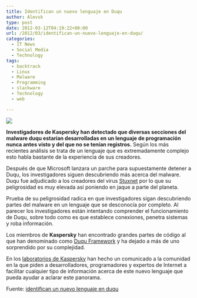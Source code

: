 ```yaml
---
title: Identifican un nuevo lenguaje en Duqu
author: Alevsk
type: post
date: 2012-03-12T04:19:22+00:00
url: /2012/03/identifican-un-nuevo-lenguaje-en-duqu/
categories:
  - IT News
  - Social Media
  - Technology
tags:
  - backtrack
  - Linux
  - Malware
  - Programming
  - slackware
  - Technology
  - web

---
```

[![](/images/Duqu.jpg)](http://www.alevsk.com/2012/03/identifican-un-nuevo-lenguaje-en-duqu/duqu/)

**Investigadores de Kaspersky han detectado que diversas secciones del malware duqu estarían desarrolladas en un lenguaje de programación nunca antes visto y del que no se tenían registros.** Según los más recientes análisis se trata de un lenguaje que es extremadamente complejo esto habla bastante de la experiencia de sus creadores.

Después de que Microsoft lanzara un parche para supuestamente detener a Duqu, los investigadores siguen descubriendo más acerca del malware. Duqu fue adjudicado a los creadores del virus [Stuxnet][1] por lo que su peligrosidad es muy elevada así poniendo en jaque a parte del planeta.

Prueba de su peligrosidad radica en que investigadores sigan descubriendo partes del malware en un lenguaje que se desconocía por completo. Al parecer los investigadores están intentando comprender el funcionamiento de Duqu, sobre todo como es que establece conexiones, penetra sistemas y roba información.

Los miembros de **Kaspersky** han encontrado grandes partes de código al que han denominado como [Duqu Framework][2] y ha dejado a más de uno sorprendido por su complejidad.

En los [laboratorios de Kaspersky][3] han hecho un comunicado a la comunidad en la que piden a desarrolladores, programadores y expertos de Internet a facilitar cualquier tipo de información acerca de este nuevo lenguaje que pueda ayudar a aclarar este panorama.

Fuente: [identifican un nuevo lenguaje en duqu][4]

 [1]: http://es.wikipedia.org/wiki/Stuxnet
 [2]: http://news.softpedia.com/news/Duqu-Framework-Coded-in-Unknown-Programming-Language-257343.shtml
 [3]: http://latam.kaspersky.com/mx
 [4]: http://www.hack4life.us/2012/03/identifican-un-nuevo-lenguaje-en-duqu.html
